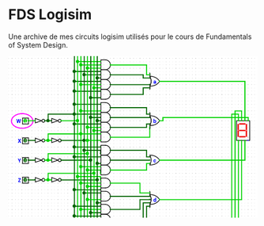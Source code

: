 # FDS Logisim

Une archive de mes circuits logisim utilisés pour le cours de Fundamentals of System Design.

![logisim](./logisim.png)
